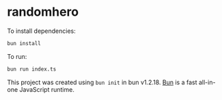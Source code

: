 # randomhero

To install dependencies:

```bash
bun install
```

To run:

```bash
bun run index.ts
```

This project was created using `bun init` in bun v1.2.18. [Bun](https://bun.sh) is a fast all-in-one JavaScript runtime.
